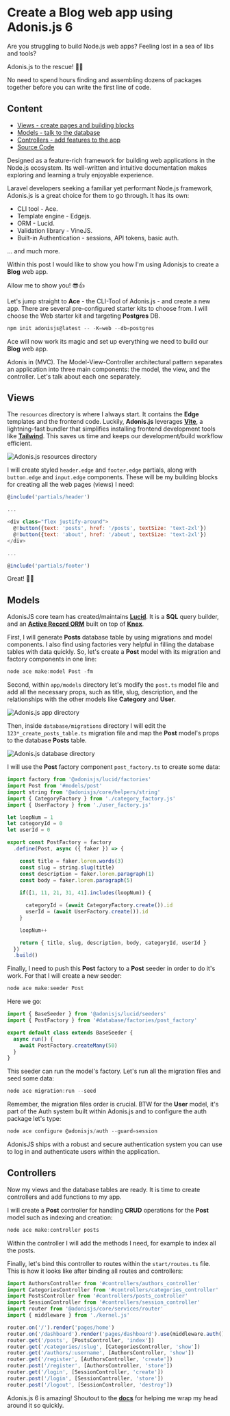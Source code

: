 # Create a Blog web app using Adonis.js 6

Are you struggling to build Node.js web apps? Feeling lost in a sea of libs and tools?

Adonis.js to the rescue! :muscle::dizzy:

No need to spend hours finding and assembling dozens of packages together before you can write the first line of code.

## Content
- [Views - create pages and building blocks](#views)
- [Models - talk to the database](#models)
- [Controllers - add features to the app](#controllers)
- [Source Code](#source-code)

Designed as a feature-rich framework for building web applications in the Node.js ecosystem. Its well-written and intuitive documentation makes exploring and learning a truly enjoyable experience.

Laravel developers seeking a familiar yet performant Node.js framework, Adonis.js is a great choice for them to go through. It has its own:
- CLI tool - Ace.
- Template engine - Edgejs.
- ORM - Lucid.
- Validation library - VineJS.
- Built-in Authentication - sessions, API tokens, basic auth.

... and much more.

Within this post I would like to show you how I'm using Adonisjs to create a **Blog** web app.

Allow me to show you! :sunglasses::thumbsup:

Let's jump straight to **Ace** - the CLI-Tool of Adonis.js - and create a new app. There are several pre-configured starter kits to choose from. I will choose the Web starter kit and targeting **Postgres** DB.
```javascript 
npm init adonisjs@latest -- -K=web --db=postgres
```

Ace will now work its magic and set up everything we need to build our **Blog** web app.

Adonis in (MVC). The Model-View-Controller architectural pattern separates an application into three main components: the model, the view, and the controller. Let's talk about each one separately.

## Views

The `resources` directory is where I always start. It contains the **Edge** templates and the frontend code. Luckily, **Adonis.js** leverages <a href="https://vitejs.dev/">**Vite**</a>, a lightning-fast bundler that simplifies installing frontend development tools like <a href="https://tailwindcss.com/">**Tailwind**</a>. This saves us time and keeps our development/build workflow efficient.

![Adonis.js resources directory](https://dev-to-uploads.s3.amazonaws.com/uploads/articles/avbpbr3plmtf8ws20afg.png)

I will create styled `header.edge` and `footer.edge` partials, along with `button.edge` and `input.edge` components. These will be my building blocks for creating all the web pages (views) I need:

```javascript
@include('partials/header')

...

<div class="flex justify-around">
  @!button({text: 'posts', href: '/posts', textSize: 'text-2xl'})
  @!button({text: 'about', href: '/about', textSize: 'text-2xl'})
</div>

...

@include('partials/footer')
```

Great! :raised_hands::raised_hands:

## Models

AdonisJS core team has created/maintains <a href="https://lucid.adonisjs.com/docs/introduction">**Lucid**</a>. It is a **SQL** query builder, and an <a href="https://en.wikipedia.org/wiki/Active_record_pattern">**Active Record ORM**</a> built on top of <a href="https://knexjs.org/">**Knex**</a>.

First, I will generate **Posts** database table by using migrations and model components. I also find using factories very helpful in filling the database tables with data quickly. So, let's create a **Post** model with its migration and factory components in one line:
```javascript
node ace make:model Post -fm
```
Second, within `app/models` directory let's modify the `post.ts` model file and add all the necessary props, such as title, slug, description, and the relationships with the other models like **Category** and **User**.

![Adonis.js app directory](https://dev-to-uploads.s3.amazonaws.com/uploads/articles/o7auaojbmwxoyk5oryfo.png)

Then, inside `database/migrations` directory I will edit the `123*_create_posts_table.ts` migration file and map the **Post** model's props to the database **Posts** table.

![Adonis.js database directory](https://dev-to-uploads.s3.amazonaws.com/uploads/articles/w9a0wdlf1apr6r8b9f4u.png)

I will use the **Post** factory component `post_factory.ts` to create some data:
```javascript
import factory from '@adonisjs/lucid/factories'
import Post from '#models/post'
import string from '@adonisjs/core/helpers/string'
import { CategoryFactory } from './category_factory.js'
import { UserFactory } from './user_factory.js'

let loopNum = 1
let categoryId = 0
let userId = 0

export const PostFactory = factory
  .define(Post, async ({ faker }) => {

    const title = faker.lorem.words(3)
    const slug = string.slug(title)
    const description = faker.lorem.paragraph(1)
    const body = faker.lorem.paragraph(5)
    
    if([1, 11, 21, 31, 41].includes(loopNum)) {

      categoryId = (await CategoryFactory.create()).id
      userId = (await UserFactory.create()).id
    }

    loopNum++

    return { title, slug, description, body, categoryId, userId }
  })
  .build()
```

Finally, I need to push this **Post** factory to a **Post** seeder in order to do it's work. For that I will create a new seeder:
```javascript
node ace make:seeder Post
```

Here we go:
```javascript
import { BaseSeeder } from '@adonisjs/lucid/seeders'
import { PostFactory } from '#database/factories/post_factory'

export default class extends BaseSeeder {
  async run() {
    await PostFactory.createMany(50)
  }
}
```

This seeder can run the model's factory. Let's run all the migration files and seed some data:
```javascript
node ace migration:run --seed
```

Remember, the migration files order is crucial. BTW for the **User** model, it's part of the Auth system built within Adonis.js and to configure the auth package let's type:
```javascript
node ace configure @adonisjs/auth --guard=session
```

AdonisJS ships with a robust and secure authentication system you can use to log in and authenticate users within the application.

## Controllers

Now my views and the database tables are ready. It is time to create controllers and add functions to my app.

I will create a **Post** controller for handling **CRUD** operations for the **Post** model such as indexing and creation:
```javascript
node ace make:controller posts
```
Within the controller I will add the methods I need, for example to index all the posts.

Finally, let's bind this controller to routes within the `start/routes.ts` file. This is how it looks like after binding all routes and controllers:
```javascript
import AuthorsController from '#controllers/authors_controller'
import CategoriesController from '#controllers/categories_controller'
import PostsController from '#controllers/posts_controller'
import SessionController from '#controllers/session_controller'
import router from '@adonisjs/core/services/router'
import { middleware } from './kernel.js'

router.on('/').render('pages/home')
router.on('/dashboard').render('pages/dashboard').use(middleware.auth())
router.get('/posts', [PostsController, 'index'])
router.get('/categories/:slug', [CategoriesController, 'show'])
router.get('/authors/:username', [AuthorsController, 'show'])
router.get('/register', [AuthorsController, 'create'])
router.post('/register', [AuthorsController, 'store'])
router.get('/login', [SessionController, 'create'])
router.post('/login', [SessionController, 'store'])
router.post('/logout', [SessionController, 'destroy'])

```

Adonis.js 6 is amazing! Shoutout to the <a href="https://docs.adonisjs.com/guides/introduction">**docs**</a> for helping me wrap my head around it so quickly.
